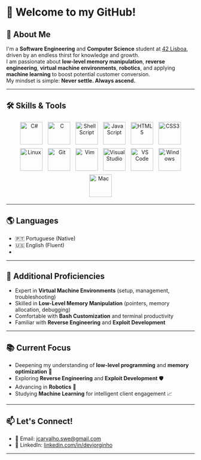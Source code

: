 # 👋 Welcome to my GitHub!

## 🚀 About Me
I'm a **Software Engineering** and **Computer Science** student at [42 Lisboa](https://www.42lisboa.com/), driven by an endless thirst for knowledge and growth.  
I am passionate about **low-level memory manipulation**, **reverse engineering**, **virtual machine environments**, **robotics**, and applying **machine learning** to boost potential customer conversion.  
My mindset is simple: **Never settle. Always ascend.**

---

## 🛠️ Skills & Tools

<div align="center">

<img src="https://cdn.jsdelivr.net/gh/devicons/devicon/icons/csharp/csharp-original.svg" alt="C#" width="60" height="60" style="margin: 5px"/>
<img src="https://cdn.jsdelivr.net/gh/devicons/devicon/icons/c/c-original.svg" alt="C" width="60" height="60" style="margin: 5px"/>
<img src="https://cdn.jsdelivr.net/gh/devicons/devicon/icons/bash/bash-original.svg" alt="Shell Script" width="60" height="60" style="margin: 5px"/>
<img src="https://cdn.jsdelivr.net/gh/devicons/devicon/icons/javascript/javascript-original.svg" alt="JavaScript" width="60" height="60" style="margin: 5px"/>
<img src="https://cdn.jsdelivr.net/gh/devicons/devicon/icons/html5/html5-original.svg" alt="HTML5" width="60" height="60" style="margin: 5px"/>
<img src="https://cdn.jsdelivr.net/gh/devicons/devicon/icons/css3/css3-original.svg" alt="CSS3" width="60" height="60" style="margin: 5px"/>
<img src="https://cdn.jsdelivr.net/gh/devicons/devicon/icons/linux/linux-original.svg" alt="Linux" width="60" height="60" style="margin: 5px"/>
<img src="https://cdn.jsdelivr.net/gh/devicons/devicon/icons/git/git-original.svg" alt="Git" width="60" height="60" style="margin: 5px"/>
<img src="https://cdn.jsdelivr.net/gh/devicons/devicon/icons/vim/vim-original.svg" alt="Vim" width="60" height="60" style="margin: 5px"/>
<img src="https://cdn.jsdelivr.net/gh/devicons/devicon/icons/visualstudio/visualstudio-plain.svg" alt="Visual Studio" width="60" height="60" style="margin: 5px"/>
<img src="https://cdn.jsdelivr.net/gh/devicons/devicon/icons/vscode/vscode-original.svg" alt="VS Code" width="60" height="60" style="margin: 5px"/>
<img src="https://cdn.jsdelivr.net/gh/devicons/devicon/icons/windows8/windows8-original.svg" alt="Windows" width="60" height="60" style="margin: 5px"/>
<img src="https://cdn.jsdelivr.net/gh/devicons/devicon/icons/apple/apple-original.svg" alt="Mac" width="60" height="60" style="margin: 5px"/>

</div>


---

## 🌎 Languages

- 🇵🇹 Portuguese (Native)
- 🇺🇸 English (Fluent)
- 
---

## 🔧 Additional Proficiencies

- Expert in **Virtual Machine Environments** (setup, management, troubleshooting)
- Skilled in **Low-Level Memory Manipulation** (pointers, memory allocation, debugging)
- Comfortable with **Bash Customization** and terminal productivity
- Familiar with **Reverse Engineering** and **Exploit Development**

---
## 📚 Current Focus

- Deepening my understanding of **low-level programming** and **memory optimization** 🧠  
- Exploring **Reverse Engineering** and **Exploit Development** 🛡️  
- Advancing in **Robotics** 🤖  
- Studying **Machine Learning** for intelligent client engagement 📈   

---

## 📫 Let's Connect!

- 📧 Email: [jcarvalho.swe@gmail.com](mailto:jcarvalho.swe@gmail.com)  
- 💼 LinkedIn: [linkedin.com/in/devjorginho](https://www.linkedin.com/in/devjorginho/)

---
